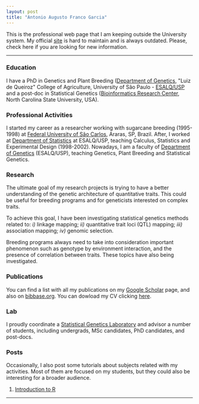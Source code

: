 ```yaml
---
layout: post
title: "Antonio Augusto Franco Garcia"
---
```


This is the professional web page that I am keeping outside the
University system. My official
[site](http://docentes.esalq.usp.br/aafgarci/) is hard to maintain and
is always outdated. Please, check here if you are looking for new
information.

---

### Education

I have a PhD in Genetics and Plant Breeding
([Department of Genetics](http://www.genetica.esalq.usp.br/), "Luiz de
Queiroz" College of Agriculture, University of São Paulo -
[ESALQ/USP](http://www.esalq.usp.br/) and a post-doc in Statistical
Genetics ([Bioinformatics Research Center](http://brc.ncsu.edu/),
North Carolina State University, USA).

### Professional Activities

I started my career as a researcher working with sugarcane breeding
(1995-1998) at
[Federal University of São Carlos](http://pmgca.dbv.cca.ufscar.br/),
Araras, SP, Brazil. After, I worked at
[Department of Statistics](http://www.lce.esalq.usp.br/) at ESALQ/USP,
teaching Calculus, Statistics and Experimental Design (1998-2002).
Nowadays, I am a faculty of
[Department of Genetics](http://www.genetica.esalq.usp.br/)
(ESALQ/USP), teaching Genetics, Plant Breeding and Statistical
Genetics.


### Research

The ultimate goal of my research projects is trying to have a better
understanding of the genetic architecture of quantitative traits. This
could be useful for breeding programs and for geneticists interested
on complex traits.

To achieve this goal, I have been investigating statistical genetics
methods related to: _i)_ linkage mapping; _ii)_ quantitative trait
loci (QTL) mapping; _iii)_ association mapping; _iv)_ genomic
selection.

Breeding programs always need to take into consideration important
phenomenon such as genotype by environment interaction, and the
presence of correlation between traits. These topics have also being
investigated.

### Publications

You can find a list with all my publications on my
[Google Scholar](http://scholar.google.com/citations?user=xLd8lNoAAAAJ)
page, and also on
[bibbase.org](http://www.bibbase.org/cgi-bin/pyBibBase/pyBibBase.cgi?bib=www.bibbase.org/mendeley/6cc6f2d7aa&groupby=year&simplegroups=1&charset=utf-8).
You can dowload my CV clicking [here](/files/CV_Augusto_Garcia.pdf).

### Lab

I proudly coordinate a
[Statistical Genetics Laboratory](http://statgen.esalq.usp.br/) and
advisor a number of students, including undergrads, MSc candidates,
PhD candidates, and post-docs.

### Posts

Occasionally, I also post some tutorials about subjects related with
my activities. Most of them are focused on my students, but they could
also be interesting for a broader audience.

1. [Introduction to R](http://augusto-garcia.github.io/R-Introduction/)
<!-- 2. [Teste](/posts/coisa/) -->
<!-- 2. [link](/posts/draft/) -->
<!-- 3. [link2](/posts/left/) -->

---
